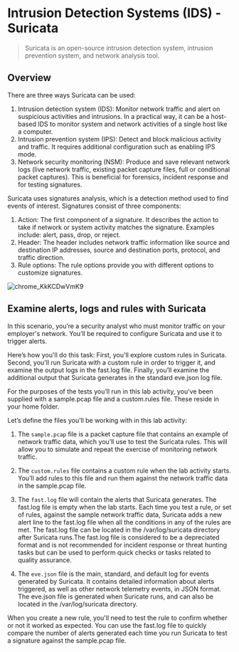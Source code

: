 # Intrusion Detection Systems (IDS) - Suricata
> Suricata is an open-source intrusion detection system, intrusion prevention system, and network analysis tool.

## Overview
There are three ways Suricata can be used: 
1. Intrusion detection system (IDS): Monitor network traffic and alert on suspicious activities and intrusions. In a practical way, it can be a host-based IDS to monitor system and network activities of a single host like a computer.
2. Intrusion prevention system (IPS): Detect and block malicious activity and traffic. It requires additional configuration such as enabling IPS mode.
3. Network security monitoring (NSM): Produce and save relevant network logs (live network traffic, existing packet capture files, full or conditional packet captures). This is beneficial for forensics, incident response and for testing signatures.

Suricata uses signatures analysis, which is a detection method used to find events of interest. Signatures consist of three components:
1. Action: The first component of a signature. It describes the action to take if network or system activity matches the signature. Examples include: alert, pass, drop, or reject.
2. Header: The header includes network traffic information like source and destination IP addresses, source and destination ports, protocol, and traffic direction.
3. Rule options: The rule options provide you with different options to customize signatures.

![chrome_KkKCDwVmK9](https://github.com/Kwangsa19/Ketmanto-Cybersecurity-Portfolio/assets/135963482/255a7ff5-5db0-48f7-934a-a816885e5b45)

## Examine alerts, logs and rules with Suricata 

In this scenario, you’re a security analyst who must monitor traffic on your employer's network. You’ll be required to configure Suricata and use it to trigger alerts.

Here’s how you'll do this task: First, you'll explore custom rules in Suricata. Second, you'll run Suricata with a custom rule in order to trigger it, and examine the output logs in the fast.log file. Finally, you’ll examine the additional output that Suricata generates in the standard eve.json log file.

For the purposes of the tests you’ll run in this lab activity, you’ve been supplied with a sample.pcap file and a custom.rules file. These reside in your home folder.

Let’s define the files you’ll be working with in this lab activity:

1. The `sample.pcap` file is a packet capture file that contains an example of network traffic data, which you’ll use to test the Suricata rules. This will allow you to simulate and repeat the exercise of monitoring network traffic.
  
2. The `custom.rules` file contains a custom rule when the lab activity starts. You’ll add rules to this file and run them against the network traffic data in the sample.pcap file.

3. The `fast.log` file will contain the alerts that Suricata generates. The fast.log file is empty when the lab starts. Each time you test a rule, or set of rules, against the sample network traffic data, Suricata adds a new alert line to the fast.log file when all the conditions in any of the rules are met. The fast.log file can be located in the /var/log/suricata directory after Suricata runs.The fast.log file is considered to be a depreciated format and is not recommended for incident response or threat hunting tasks but can be used to perform quick checks or tasks related to quality assurance.

4. The `eve.json` file is the main, standard, and default log for events generated by Suricata. It contains detailed information about alerts triggered, as well as other network telemetry events, in JSON format. The eve.json file is generated when Suricate runs, and can also be located in the /var/log/suricata directory.

When you create a new rule, you'll need to test the rule to confirm whether or not it worked as expected. You can use the fast.log file to quickly compare the number of alerts generated each time you run Suricata to test a signature against the sample.pcap file.
